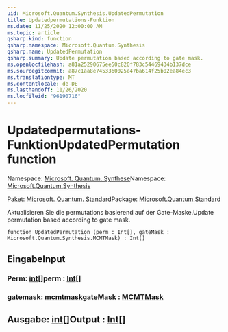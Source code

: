 ```yaml
---
uid: Microsoft.Quantum.Synthesis.UpdatedPermutation
title: Updatedpermutations-Funktion
ms.date: 11/25/2020 12:00:00 AM
ms.topic: article
qsharp.kind: function
qsharp.namespace: Microsoft.Quantum.Synthesis
qsharp.name: UpdatedPermutation
qsharp.summary: Update permutation based according to gate mask.
ms.openlocfilehash: a81a25290675ee50c820f783c54469434b137dce
ms.sourcegitcommit: a87c1aa8e7453360025e47ba614f25b02ea84ec3
ms.translationtype: MT
ms.contentlocale: de-DE
ms.lasthandoff: 11/26/2020
ms.locfileid: "96190716"
---
```

# <a name="updatedpermutation-function"></a><span data-ttu-id="c6953-102">Updatedpermutations-Funktion</span><span class="sxs-lookup"><span data-stu-id="c6953-102">UpdatedPermutation function</span></span>

<span data-ttu-id="c6953-103">Namespace: [Microsoft. Quantum. Synthese](xref:Microsoft.Quantum.Synthesis)</span><span class="sxs-lookup"><span data-stu-id="c6953-103">Namespace: [Microsoft.Quantum.Synthesis](xref:Microsoft.Quantum.Synthesis)</span></span>

<span data-ttu-id="c6953-104">Paket: [Microsoft. Quantum. Standard](https://nuget.org/packages/Microsoft.Quantum.Standard)</span><span class="sxs-lookup"><span data-stu-id="c6953-104">Package: [Microsoft.Quantum.Standard](https://nuget.org/packages/Microsoft.Quantum.Standard)</span></span>


<span data-ttu-id="c6953-105">Aktualisieren Sie die permutations basierend auf der Gate-Maske.</span><span class="sxs-lookup"><span data-stu-id="c6953-105">Update permutation based according to gate mask.</span></span>

```qsharp
function UpdatedPermutation (perm : Int[], gateMask : Microsoft.Quantum.Synthesis.MCMTMask) : Int[]
```


## <a name="input"></a><span data-ttu-id="c6953-106">Eingabe</span><span class="sxs-lookup"><span data-stu-id="c6953-106">Input</span></span>

### <a name="perm--int"></a><span data-ttu-id="c6953-107">Perm: [int](xref:microsoft.quantum.lang-ref.int)[]</span><span class="sxs-lookup"><span data-stu-id="c6953-107">perm : [Int](xref:microsoft.quantum.lang-ref.int)[]</span></span>




### <a name="gatemask--mcmtmask"></a><span data-ttu-id="c6953-108">gatemask: [mcmtmask](xref:Microsoft.Quantum.Synthesis.MCMTMask)</span><span class="sxs-lookup"><span data-stu-id="c6953-108">gateMask : [MCMTMask](xref:Microsoft.Quantum.Synthesis.MCMTMask)</span></span>





## <a name="output--int"></a><span data-ttu-id="c6953-109">Ausgabe: [int](xref:microsoft.quantum.lang-ref.int)[]</span><span class="sxs-lookup"><span data-stu-id="c6953-109">Output : [Int](xref:microsoft.quantum.lang-ref.int)[]</span></span>

